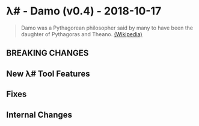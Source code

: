 # λ# - Damo (v0.4) - 2018-10-17

> Damo was a Pythagorean philosopher said by many to have been the daughter of Pythagoras and Theano. [(Wikipedia)](https://en.wikipedia.org/wiki/Damo_(philosopher))


## BREAKING CHANGES

## New λ# Tool Features

## Fixes

## Internal Changes
